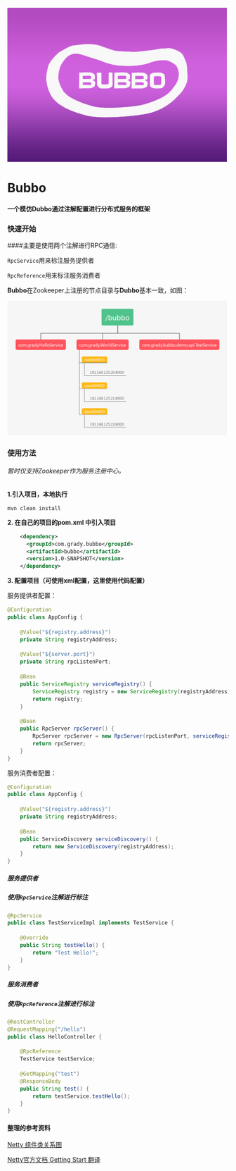 

![](https://raw.githubusercontent.com/ZhongJinHacker/bubbo/master/img-folder/projecy-icon.png)




# Bubbo

#### 一个模仿Dubbo通过注解配置进行分布式服务的框架



### 快速开始

####主要是使用两个注解进行RPC通信:

`RpcService`用来标注服务提供者

`RpcReference`用来标注服务消费者



**Bubbo**在Zookeeper上注册的节点目录与**Dubbo**基本一致，如图：

![](https://raw.githubusercontent.com/ZhongJinHacker/bubbo/master/img-folder/zk_bubbo.png)



### 使用方法

###### 暂时仅支持Zookeeper作为服务注册中心。

**1.引入项目，本地执行**

```shell
mvn clean install
```



**2. 在自己的项目的pom.xml 中引入项目**

```xml
    <dependency>
      <groupId>com.grady.bubbo</groupId>
      <artifactId>bubbo</artifactId>
      <version>1.0-SNAPSHOT</version>
    </dependency>
```

**3. 配置项目（可使用xml配置，这里使用代码配置）**

服务提供者配置：

```java
@Configuration
public class AppConfig {

    @Value("${registry.address}")
    private String registryAddress;

    @Value("${server.port}")
    private String rpcListenPort;

    @Bean
    public ServiceRegistry serviceRegistry() {
        ServiceRegistry registry = new ServiceRegistry(registryAddress);
        return registry;
    }

    @Bean
    public RpcServer rpcServer() {
        RpcServer rpcServer = new RpcServer(rpcListenPort, serviceRegistry());
        return rpcServer;
    }
}
```



服务消费者配置：

```java
@Configuration
public class AppConfig {

    @Value("${registry.address}")
    private String registryAddress;

    @Bean
    public ServiceDiscovery serviceDiscovery() {
        return new ServiceDiscovery(registryAddress);
    }
}
```



##### 服务提供者 

##### 使用`RpcService`注解进行标注

```java
@RpcService
public class TestServiceImpl implements TestService {

    @Override
    public String testHello() {
        return "Test Hello!";
    }
}
```

##### 服务消费者

##### 使用`RpcReference`注解进行标注

```java
@RestController
@RequestMapping("/hello")
public class HelloController {

    @RpcReference
    TestService testService;

    @GetMapping("test")
    @ResponseBody
    public String test() {
        return testService.testHello();
    }
}
```



#### 整理的参考资料

[Netty 组件类关系图](https://github.com/ZhongJinHacker/bubbo/blob/master/img-folder/Netty_class_relative.jpg)

[Netty官方文档 Getting Start 翻译](https://github.com/ZhongJinHacker/notes/blob/master/Netty%E4%BD%BF%E7%94%A8%E6%89%8B%E5%86%8C%E7%BF%BB%E8%AF%91.md)
